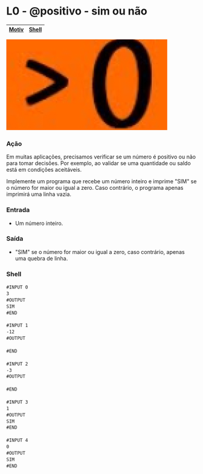 # L0 - @positivo - sim ou não

[Motiv](#motivação) | [Shell](#shell)
-- | -- 

![Maior que Zero](cover.jpg)

### Ação

Em muitas aplicações, precisamos verificar se um número é positivo ou não para tomar decisões. Por exemplo, ao validar se uma quantidade ou saldo está em condições aceitáveis.

Implemente um programa que recebe um número inteiro e imprime "SIM" se o número for maior ou igual a zero. Caso contrário, o programa apenas imprimirá uma linha vazia.

### Entrada

- Um número inteiro.

### Saída

- "SIM" se o número for maior ou igual a zero, caso contrário, apenas uma quebra de linha.

### Shell

```txt
#INPUT 0
3
#OUTPUT
SIM
#END

#INPUT 1
-12
#OUTPUT

#END

#INPUT 2
-3
#OUTPUT

#END

#INPUT 3
1
#OUTPUT
SIM
#END

#INPUT 4
0
#OUTPUT
SIM
#END
```
